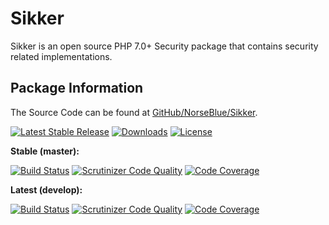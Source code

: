 # Sikker
Sikker is an open source PHP 7.0+ Security package that contains security related implementations.

## Package Information

The Source Code can be found at [GitHub/NorseBlue/Sikker][github-link].

[![Latest Stable Release][packagist-release-badge]][packagist-release-link]
[![Downloads][packagist-downloads-badge]][packagist-downloads-link]
[![License][opensource-license-badge]][opensource-license-link]

**Stable (master):**

[![Build Status][scrutinizer-buildstatus-master-badge]][scrutinizer-buildstatus-master-link]
[![Scrutinizer Code Quality][scrutinizer-quality-master-badge]][scrutinizer-quality-master-link]
[![Code Coverage][scrutinizer-codecoverage-master-badge]][scrutinizer-codecoverage-master-link]

**Latest (develop):**

[![Build Status][scrutinizer-buildstatus-develop-badge]][scrutinizer-buildstatus-develop-link]
[![Scrutinizer Code Quality][scrutinizer-quality-develop-badge]][scrutinizer-quality-develop-link]
[![Code Coverage][scrutinizer-codecoverage-develop-badge]][scrutinizer-codecoverage-develop-link]

[github-link]: https://github.com/NorseBlue/Sikker/
[opensource-license-link]: https://opensource.org/licenses/MIT
[opensource-license-badge]: https://img.shields.io/github/license/NorseBlue/Sikker.svg
[packagist-downloads-link]: https://github.com/NorseBlue/Sikker/releases
[packagist-downloads-badge]: https://img.shields.io/packagist/dt/NorseBlue/Sikker.svg
[packagist-release-link]: https://packagist.org/packages/norseblue/sikker
[packagist-release-badge]: https://img.shields.io/packagist/v/NorseBlue/Sikker.svg?style=flat
[scrutinizer-buildstatus-master-link]: https://scrutinizer-ci.com/g/NorseBlue/Sikker/build-status/master
[scrutinizer-buildstatus-master-badge]: https://scrutinizer-ci.com/g/NorseBlue/Sikker/badges/build.png?b=master
[scrutinizer-quality-master-link]: https://scrutinizer-ci.com/g/NorseBlue/Sikker/?branch=master
[scrutinizer-quality-master-badge]: https://scrutinizer-ci.com/g/NorseBlue/Sikker/badges/quality-score.png?b=master
[scrutinizer-codecoverage-master-link]: https://scrutinizer-ci.com/g/NorseBlue/Sikker/?branch=master
[scrutinizer-codecoverage-master-badge]: https://scrutinizer-ci.com/g/NorseBlue/Sikker/badges/coverage.png?b=master
[scrutinizer-buildstatus-develop-link]: https://scrutinizer-ci.com/g/NorseBlue/Sikker/build-status/develop
[scrutinizer-buildstatus-develop-badge]: https://scrutinizer-ci.com/g/NorseBlue/Sikker/badges/build.png?b=develop
[scrutinizer-quality-develop-link]: https://scrutinizer-ci.com/g/NorseBlue/Sikker/?branch=develop
[scrutinizer-quality-develop-badge]: https://scrutinizer-ci.com/g/NorseBlue/Sikker/badges/quality-score.png?b=develop
[scrutinizer-codecoverage-develop-link]: https://scrutinizer-ci.com/g/NorseBlue/Sikker/?branch=develop
[scrutinizer-codecoverage-develop-badge]: https://scrutinizer-ci.com/g/NorseBlue/Sikker/badges/coverage.png?b=develop